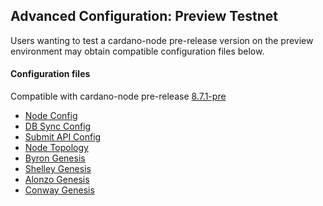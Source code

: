 ## Advanced Configuration: Preview Testnet

Users wanting to test a cardano-node pre-release version on the preview environment may obtain compatible configuration files below.

#### Configuration files

Compatible with cardano-node pre-release [8.7.1-pre](https://github.com/input-output-hk/cardano-node/releases/tag/8.7.1-pre)

- [Node Config](environments-pre/preview/config.json)
- [DB Sync Config](environments-pre/preview/db-sync-config.json)
- [Submit API Config](environments-pre/preview/submit-api-config.json)
- [Node Topology](environments-pre/preview/topology.json)
- [Byron Genesis](environments-pre/preview/byron-genesis.json)
- [Shelley Genesis](environments-pre/preview/shelley-genesis.json)
- [Alonzo Genesis](environments-pre/preview/alonzo-genesis.json)
- [Conway Genesis](environments-pre/preview/conway-genesis.json)
